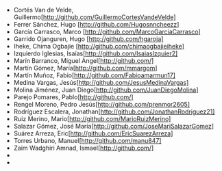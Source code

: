 - Cortés Van de Velde, Guillermo[http://github.com/GuillermoCortesVandeVelde]
- Ferrer Sánchez, Hugo [http://github.com/Hugosnncheezz]
- García Carrasco, Marco [http://github.com/MarcoGarciaCarrasco]
- Garrido Ojanguren, Hugo [http://github.com/hgaroja]
- Iheke, Chima Ogbajie [http://github.com/chimaogbajieiheke]
- Izquierdo Iglesias, Isaías[http://github.com/IsaiasIzquier2]
- Marín Barranco, Miguel Ángel[http://github.com/]
- Martín Gómez, María[http://github.com/mmargom]
- Martín Muñoz, Fabio[http://github.com/Fabioamarmun17]
- Medina Vargas, Jesús[http://github.com/JesusMedinaVargas]
- Molina Jiménez, Juan Diego[http://github.com/JuanDiegoMolina]
- Parejo Pomares, Pablo[http://github.com/]
- Rengel Moreno, Pedro Jesús[http://github.com/prenmor2605]
- Rodríguez Escalera, Jonathan[http://github.com/JonathanRodriguez21]
- Ruiz Merino, Mario[http://github.com/MarioRuizMerino]
- Salazar Gómez, José María[http://github.com/JoseMariSalazarGomez]
- Suárez Arreza, Eric[http://github.com/EricSuarezArreza]
- Torres Urbano, Manuel[http://github.com/manu847]
- Zaim Wadghiri Amnad, Ismael[http://github.com/]
- 
- 
